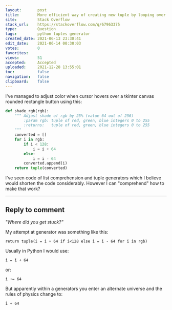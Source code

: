 ```yaml
---
layout:       post
title:        More efficient way of creating new tuple by looping over old tuple
site:         Stack Overflow
stack_url:    https://stackoverflow.com/q/67963375
type:         Question
tags:         python tuples generator
created_date: 2021-06-13 23:30:41
edit_date:    2021-06-14 00:30:03
votes:        0
favorites:    
views:        51
accepted:     Accepted
uploaded:     2021-12-28 13:55:01
toc:          false
navigation:   false
clipboard:    false
---
```


I've managed to adjust color when cursor hovers over a tkinter canvas rounded rectangle button using this:

``` python
def shade_rgb(rgb):
    """ Adjust shade of rgb by 25% (value 64 out of 256)
        :param rgb: tuple of red, green, blue integers 0 to 255
        :returns:   tuple of red, green, blue integers 0 to 255
    """
    converted = []
    for i in rgb:
        if i < 128:
            i = i + 64
        else:
            i = i - 64
        converted.append(i)
    return tuple(converted)
```

I've seen code of list comprehension and tuple generators which I believe would shorten the code considerably. However I can "comprehend" how to make that work?


----------


## Reply to comment

*"Where did you get stuck?"*

My attempt at generator was something like this:

``` 
return tuple(i = i + 64 if i<128 else i = i - 64 for i in rgb)

```

Usually in Python I would use:

``` 
i = i + 64

```

or:

``` 
i += 64

```

But apparently within a generators you enter an alternate universe and the rules of physics change to:

``` 
i + 64

```

